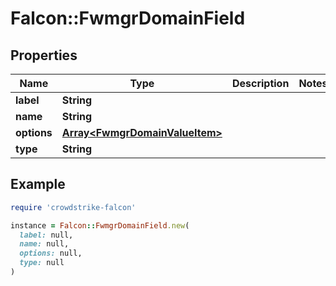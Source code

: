 # Falcon::FwmgrDomainField

## Properties

| Name | Type | Description | Notes |
| ---- | ---- | ----------- | ----- |
| **label** | **String** |  |  |
| **name** | **String** |  |  |
| **options** | [**Array&lt;FwmgrDomainValueItem&gt;**](FwmgrDomainValueItem.md) |  |  |
| **type** | **String** |  |  |

## Example

```ruby
require 'crowdstrike-falcon'

instance = Falcon::FwmgrDomainField.new(
  label: null,
  name: null,
  options: null,
  type: null
)
```

